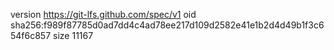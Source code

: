 version https://git-lfs.github.com/spec/v1
oid sha256:f989f87785d0ad7dd4c4ad78ee217d109d2582e41e1b2d4d49b1f3c654f6c857
size 11167
